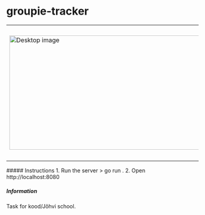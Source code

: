 # groupie-tracker
<table><tr>
<td> <img src="https://i.ibb.co/xzRjHyF/desktop.jpg" alt="Desktop image" width="500" height="300"/> </td>
<td> <img src="https://i.ibb.co/2vVrXS9/mobile.jpg" alt="Mobile image" width="200" height="350"/> </td>
</tr></table>
##### Instructions
1. Run the server
> go run .
2. Open http://localhost:8080

##### Information
Task for kood/Jõhvi school.